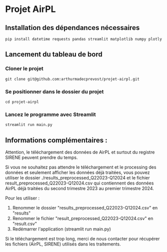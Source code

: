 # Projet AirPL

## Installation des dépendances nécessaires

```
pip install datetime requests pandas streamlit matplotlib numpy plotly
```

## Lancement du tableau de bord

### Cloner le projet
```
git clone git@github.com:arthurmadecprevost/projet-airpl.git
```

### Se positionner dans le dossier du projet
```
cd projet-airpl
```

### Lancez le programme avec Streamlit
```
streamlit run main.py
```

## Informations complémentaires : 

Attention, le téléchargement des données de AirPL et surtout du registre SIRENE peuvent prendre du temps. 

Si vous ne souhaitez pas attendre le téléchargement et le processing des données et seulement afficher les données déjà traitées, vous pouvez utiliser le dossier ./results_preprocessed_Q22023-Q12024 et le fichier result_preprocessed_Q22023-Q12024.csv qui contiennent des données AirPL déjà traitées du second trimestre 2023 au premier trimestre 2024. 

Pour les utiliser : 

1. Renommer le dossier "results_preprocessed_Q22023-Q12024.csv" en "results"
2. Renommer le fichier "result_preprocessed_Q22023-Q12024.csv" en "result.csv"
3. Redémarrer l'application (streamlit run main.py)

Si le téléchargement est trop long, merci de nous contacter pour récupérer les fichiers (AirPL, SIRENE) utilisés dans les traitements.